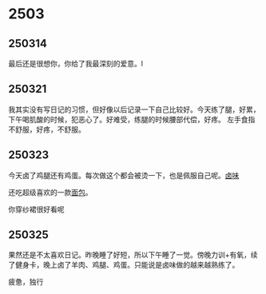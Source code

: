 # 2503

## 250314

最后还是很想你，你给了我最深刻的爱意。l

## 250321

我其实没有写日记的习惯，但好像以后记录一下自己比较好。今天练了腿，好累，下午喝肌酸的时候，犯恶心了。好难受，练腿的时候腰部代偿，好疼。
左手食指不舒服，好疼，不舒服。

## 250323

今天卤了鸡腿还有鸡蛋。每次做这个都会被烫一下，也是佩服自己呢。[卤味](./pic/250323_1.jpg)

还吃超级喜欢的一款[面包](./pic/250323.jpg)。

你穿纱裙很好看呢

## 250325

果然还是不太喜欢日记。昨晚睡了好短，所以下午睡了一觉。傍晚力训+有氧，续了健身卡，晚上卤了羊肉、鸡腿、鸡蛋。只能说是卤味做的越来越熟练了。

疲惫，独行
